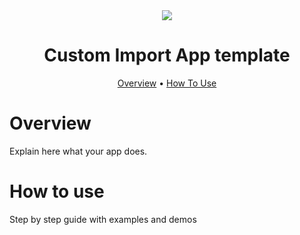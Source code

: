 
<div align="center" markdown>
<img src="https://user-images.githubusercontent.com/12828725/182181033-d0d1a690-8388-472e-8862-e0cacbd4f082.png"/>  

# Custom Import App template

<p align="center">
  <a href="#Overview">Overview</a> •
  <a href="#How-to-use">How To Use</a>
</p>

</div>

# Overview

Explain here what your app does.

# How to use

Step by step guide with examples and demos